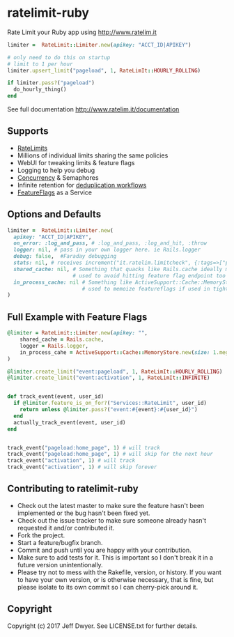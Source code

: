 # ratelimit-ruby

Rate Limit your Ruby app using http://www.ratelim.it

```ruby
limiter =  RateLimit::Limiter.new(apikey: "ACCT_ID|APIKEY")

# only need to do this on startup
# limit to 1 per hour
limiter.upsert_limit("pageload", 1, RateLimIt::HOURLY_ROLLING)

if limiter.pass?("pageload")
  do_hourly_thing()
end
```
See full documentation http://www.ratelim.it/documentation


## Supports

* [RateLimits](http://www.ratelim.it/documentation/basic_rate_limits)
* Millions of individual limits sharing the same policies
* WebUI for tweaking limits & feature flags
* Logging to help you debug
* [Concurrency](http://www.ratelim.it/documentation/concurrency) & Semaphores
* Infinite retention for [deduplication workflows](http://www.ratelim.it/documentation/once_and_only_once)
* [FeatureFlags](http://www.ratelim.it/documentation/feature_flags) as a Service

## Options and Defaults
```ruby
limiter =  RateLimit::Limiter.new(
  apikey: "ACCT_ID|APIKEY",
  on_error: :log_and_pass, # :log_and_pass, :log_and_hit, :throw
  logger: nil, # pass in your own logger here. ie Rails.logger
  debug: false,  #Faraday debugging
  stats: nil, # receives increment("it.ratelim.limitcheck", {:tags=>["policy_group:page_view", "pass:true"]})
  shared_cache: nil, # Something that quacks like Rails.cache ideally memcached
                     # used to avoid hitting feature flag endpoint too much
  in_process_cache: nil # Something like ActiveSupport::Cache::MemoryStore.new(size: 2.megabytes)
                        # used to memoize featureflags if used in tight loops
)
```

## Full Example with Feature Flags
```ruby
@limiter = RateLimit::Limiter.new(apikey: "",
    shared_cache = Rails.cache,
    logger = Rails.logger,
    in_process_cahe = ActiveSupport::Cache::MemoryStore.new(size: 1.megabytes)
)

@limiter.create_limit("event:pageload", 1, RateLimIt::HOURLY_ROLLING)
@limiter.create_limit("event:activation", 1, RateLimIt::INFINITE)


def track_event(event, user_id)
  if @limiter.feature_is_on_for?("Services::RateLimit", user_id)       
    return unless @limiter.pass?("event:#{event}:#{user_id}") 
  end
  actually_track_event(event, user_id)
end


track_event("pageload:home_page", 1) # will track
track_event("pageload:home_page", 1) # will skip for the next hour
track_event("activation", 1) # will track
track_event("activation", 1) # will skip forever


```

## Contributing to ratelimit-ruby
 
* Check out the latest master to make sure the feature hasn't been implemented or the bug hasn't been fixed yet.
* Check out the issue tracker to make sure someone already hasn't requested it and/or contributed it.
* Fork the project.
* Start a feature/bugfix branch.
* Commit and push until you are happy with your contribution.
* Make sure to add tests for it. This is important so I don't break it in a future version unintentionally.
* Please try not to mess with the Rakefile, version, or history. If you want to have your own version, or is otherwise necessary, that is fine, but please isolate to its own commit so I can cherry-pick around it.

## Copyright

Copyright (c) 2017 Jeff Dwyer. See LICENSE.txt for
further details.


